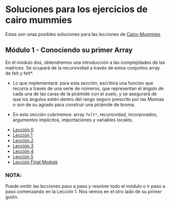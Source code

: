 # Soluciones para los ejercicios de cairo mummies

Estas son unas posibles soluciones para las lecciones de [Cairo-Mummies](https://triality.org/education/course/cairomummies/module/1)

## Módulo 1 - Conociendo su primer Array

En el módulo dos, obtendremos una introducción a las complejidades de las matrices. Se ocupará de la recursividad a través de estos conjuntos array de felt y felt*. 

* Lo que implementará: para esta sección, escribirá una función que recurra a través de una serie de números, que representan el ángulo de cada una de las caras de la pirámide con el suelo, y se asegurará de que los ángulos estén dentro del rango seguro prescrito por las Momias o son de su agrado para construir una pirámide de broma. 

* En esta sección cubriremos: array `felt*`, recursividad, incorporados, argumentos implícitos, importaciones y variables locales. 

- [Lección 0](https://github.com/Nadai2010/Nadai-Cairo-Mummies-2/blob/master/Lecci%C3%B3n-0/Soluci%C3%B3n-00.md)
- [Lección 1](https://github.com/Nadai2010/Nadai-Cairo-Mummies-2/blob/master/Lecci%C3%B3n-1/Soluci%C3%B3n-01.md)
- [Lección 2](https://github.com/Nadai2010/Nadai-Cairo-Mummies-2/blob/master/Lecci%C3%B3n-2/Soluci%C3%B3n-02.md)
- [Lección 3](https://github.com/Nadai2010/Nadai-Cairo-Mummies-2/blob/master/Lecci%C3%B3n-3/Soluci%C3%B3n-03.md)
- [Lección 4](https://github.com/Nadai2010/Nadai-Cairo-Mummies-2/blob/master/Lecci%C3%B3n-4/Soluci%C3%B3n-04.md)
- [Lección 5](https://github.com/Nadai2010/Nadai-Cairo-Mummies-2/blob/master/Lecci%C3%B3n-5/Soluci%C3%B3n-05.md)
- [Lección Final Module](https://github.com/Nadai2010/Nadai-Cairo-Mummies-2/blob/master/Lecci%C3%B3n-Module/Soluci%C3%B3n-Module.md)

### NOTA:

Puede omitir las lecciones paso a paso y resolver todo el módulo o ir paso a paso comenzando en la Lección 1. Nos vemos en el otro lado de su primer guión.

